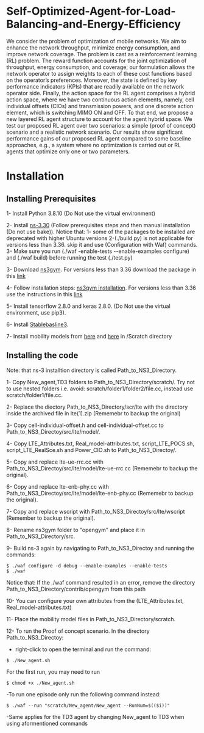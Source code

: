 # Self-Optimized-Agent-for-Load-Balancing-and-Energy-Efficiency
 We consider the problem of optimization of mobile networks. We aim to enhance the
network throughput, minimize energy consumption, and improve network coverage. The problem is cast
as a reinforcement learning (RL) problem. The reward function accounts for the joint optimization of
throughput, energy consumption, and coverage; our formulation allows the network operator to assign
weights to each of these cost functions based on the operator’s preferences. Moreover, the state is defined
by key performance indicators (KPIs) that are readily available on the network operator side. Finally, the
action space for the RL agent comprises a hybrid action space, where we have two continuous action
elements, namely, cell individual offsets (CIOs) and transmission powers, and one discrete action element,
which is switching MIMO ON and OFF. To that end, we propose a new layered RL agent structure to
account for the agent hybrid space. We test our proposed RL agent over two scenarios: a simple (proof
of concept) scenario and a realistic network scenario. Our results show significant performance gains of
our proposed RL agent compared to some baseline approaches, e.g., a system where no optimization is
carried out or RL agents that optimize only one or two parameters.
# Installation
## Installing Prerequisites

1- Install Python 3.8.10 (Do Not use the virtual environment)

2- Install [ns-3.30](https://www.nsnam.org/wiki/Installation) (Follow prerequisites steps and then manual installation (Do not use bake)).
 Notice that:  1- some of the packages to be installed are deprecated with higher Ubuntu versions
			         2-(./build.py) is not applicable for versions less than 3.36. skip it and use (Configuration with Waf) commands. 
			         3- Make sure you run (./waf -enable-tests --enable-examples configure) and (./waf build) before running the test (./test.py)

3- Download [ns3gym](https://apps.nsnam.org/app/ns3-gym/). For versions less than 3.36 download the package in this [link](https://github.com/tkn-tub/ns3-gym/tree/app)


4- Follow installation steps: [ns3gym installation](https://github.com/tkn-tub/ns3-gym). For versions less than 3.36 use the instructions in this [link](https://github.com/tkn-tub/ns3-gym/tree/app)


5- Install tensorflow 2.8.0 and keras 2.8.0. (Do Not use the virtual environment, use pip3). 

6- Install [Stablebasline3](https://github.com/DLR-RM/stable-baselines3).

7- Install mobility models from [here](https://drive.google.com/file/d/1fyL4PGqiqbIlOouuoAEH4TrHVXOqhQWG/view?usp=sharing) and [here](https://drive.google.com/file/d/11UdEeDm5oidBuLs9Ud9w5zmWwloGh8Z3/view?usp=sharing) in /Scratch directory
## Installing the code

Note: that ns-3 installtion directory is called Path_to_NS3_Directory.

1- Copy New_agent,TD3 folders to Path_to_NS3_Directory/scratch/. Try not to use nested folders i.e. avoid: scratch/folder1/folder2/file.cc, instead use scratch/folder1/file.cc. 

2- Replace the diectory Path_to_NS3_Directory/scr/lte with the directory inside the archived file in lte(1).zip (Rememebr to backup the original)

3- Copy cell-individual-offset.h and cell-individual-offset.cc to Path_to_NS3_Directoy/src/lte/model/.

4- Copy LTE_Attributes.txt, Real_model-attributes.txt, script_LTE_POCS.sh, script_LTE_RealSce.sh and Power_CIO.sh to Path_to_NS3_Directoy/.

5- Copy and replace lte-ue-rrc.cc with Path_to_NS3_Directoy/src/lte/model/lte-ue-rrc.cc (Rememebr to backup the original).

6- Copy and replace lte-enb-phy.cc with Path_to_NS3_Directoy/src/lte/model/lte-enb-phy.cc (Rememebr to backup the original).

7- Copy and replace wscript with Path_to_NS3_Directoy/src/lte/wscript (Remember to backup the original).

8- Rename ns3gym folder to "opengym" and place it in Path_to_NS3_Directory/src.

9- Build ns-3 again by navigating to Path_to_NS3_Directoy and running the commands:
```
$ ./waf configure -d debug --enable-examples --enable-tests
$ ./waf
```
Notice that: If the ./waf command resulted in an error, remove the directory Path_to_NS3_Directory/contrib/opengym from this path
  
10- You can configure your own attributes from the (LTE_Attributes.txt, Real_model-attributes.txt)

11- Place the mobility model files in Path_to_NS3_Directory/scratch.

12- To run the Proof of concept scenario. In the directory Path_to_NS3_Directoy:

- right-click to open the terminal and run the command:
     
```
$ ./New_agent.sh
```
For the first run, you may need to run
```
$ chmod +x ./New_agent.sh
```

-To run one episode only run the following command instead:

```
$ ./waf --run "scratch/New_agent/New_agent --RunNum=$(($i))"
```
-Same applies for the TD3 agent by changing New_agent to TD3 when using aformentioned commands
